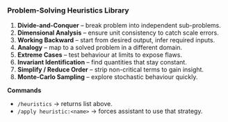 ### Problem-Solving Heuristics Library
1. **Divide-and-Conquer** – break problem into independent sub-problems.
2. **Dimensional Analysis** – ensure unit consistency to catch scale errors.
3. **Working Backward** – start from desired output, infer required inputs.
4. **Analogy** – map to a solved problem in a different domain.
5. **Extreme Cases** – test behaviour at limits to expose flaws.
6. **Invariant Identification** – find quantities that stay constant.
7. **Simplify / Reduce Order** – strip non-critical terms to gain insight.
8. **Monte-Carlo Sampling** – explore stochastic behaviour quickly.

**Commands**
- `/heuristics` → returns list above.
- `/apply heuristic:<name>` → forces assistant to use that strategy.

